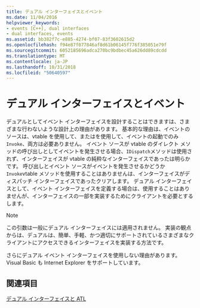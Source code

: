 ```yaml
---
title: デュアル インターフェイスとイベント
ms.date: 11/04/2016
helpviewer_keywords:
- events [C++], dual interfaces
- dual interfaces, events
ms.assetid: bb382f7c-e885-4274-bf07-83f3602615d2
ms.openlocfilehash: f94e87f077846af8d61b06145f776f385051e79f
ms.sourcegitcommit: 6052185696adca270bc9bdbec45a626dd89cdcdd
ms.translationtype: MT
ms.contentlocale: ja-JP
ms.lasthandoff: 10/31/2018
ms.locfileid: "50640597"
---
```

# <a name="dual-interfaces-and-events"></a>デュアル インターフェイスとイベント

デュアルとしてイベント インターフェイスを設計することはできますは、さまざまな行わないような設計上の理由があります。 基本的な理由は、イベントのソースは、vtable を使用して、またはを使用して、イベントの起動でのみ`Invoke`、両方は必要ありません。 イベント ソースが vtable のダイレクト メソッドの呼び出しとしてイベントを発生させる場合、`IDispatch`メソッドは使用されず、インターフェイスが vtable の純粋なインターフェイスであったは明らかです。 呼び出しとイベント ソースがイベントを発生させるかどうか`Invoke`vtable メソッドを使用することはありませんは、インターフェイスがディスパッチ インターフェイスであったクリアします。 デュアル インターフェイスとして、イベント インターフェイスを定義する場合は、使用することはありませんが、インターフェイスの一部を実装するためにクライアントを必要とするします。

> [!NOTE]
>  この引数は一般にデュアル インターフェイスには適用されません。 実装の観点からは、デュアルは、簡単、手軽、かつ適切にサポートされているさまざまなクライアントにアクセスできるインターフェイスを実装する方法です。

さらにデュアル イベント インターフェイスを使用しない理由があります。Visual Basic も Internet Explorer をサポートしています。

## <a name="see-also"></a>関連項目

[デュアル インターフェイスと ATL](../atl/dual-interfaces-and-atl.md)

